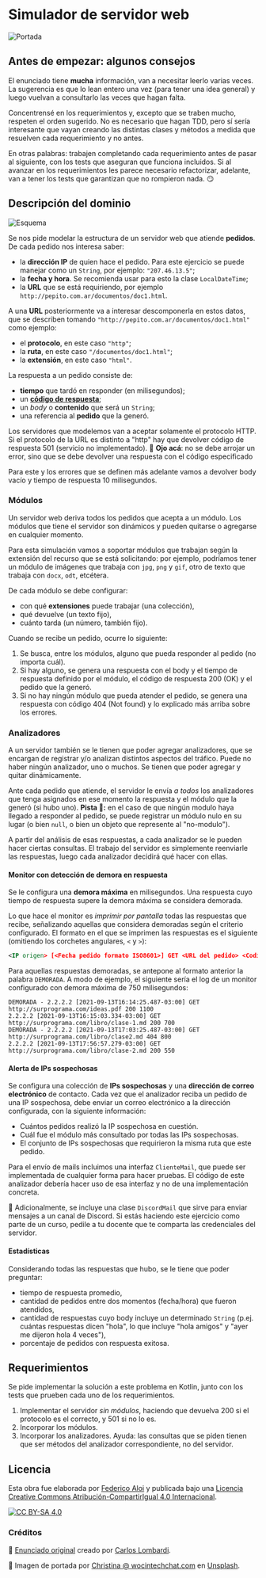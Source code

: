 # Simulador de servidor web

![Portada](assets/portada.jpg)

## Antes de empezar: algunos consejos

El enunciado tiene **mucha** información, van a necesitar leerlo varias veces. La sugerencia es que lo lean entero una vez (para tener una idea general) y luego vuelvan a consultarlo las veces que hagan falta.

Concentrensé en los requerimientos y, excepto que se traben mucho, respeten el orden sugerido. No es necesario que hagan TDD, pero sí sería interesante que vayan creando las distintas clases y métodos a medida que resuelven cada requerimiento y no antes.

En otras palabras: trabajen completando cada requerimiento antes de pasar al siguiente, con los tests que aseguran que funciona incluidos. Si al avanzar en los requerimientos les parece necesario refactorizar, adelante, van a tener los tests que garantizan que no rompieron nada. :smirk:

## Descripción del dominio

![Esquema](./assets/servidor-secuencia.png)

Se nos pide modelar la estructura de un servidor web que atiende **pedidos**. De cada pedido nos interesa saber:
* la **dirección IP** de quien hace el pedido. Para este ejercicio se puede manejar como un `String`, por ejemplo: `"207.46.13.5"`;
* la **fecha y hora**. Se recomienda usar para esto la clase `LocalDateTime`;
* la **URL** que se está requiriendo, por ejemplo `http://pepito.com.ar/documentos/doc1.html`. 

A una **URL** posteriormente va a interesar descomponerla en estos datos, que se describen tomando `"http://pepito.com.ar/documentos/doc1.html"` como ejemplo:
* el **protocolo**, en este caso `"http"`;
* la **ruta**, en este caso `"/documentos/doc1.html"`;
* la **extensión**, en este caso `"html"`.

La respuesta a un pedido consiste de: 
* **tiempo** que tardó en responder (en milisegundos); 
* un [**código de respuesta**](https://es.wikipedia.org/wiki/Anexo:C%C3%B3digos_de_estado_HTTP);
* un _body_ o **contenido** que será un `String`;
* una referencia al **pedido** que la generó.

Los servidores que modelemos van a aceptar solamente el protocolo HTTP. Si el protocolo de la URL es distinto a "http" hay que devolver código de respuesta 501 (servicio no implementado). :eyes: **Ojo acá**: no se debe arrojar un error, sino que se debe devolver una respuesta con el código especificado

Para este y los errores que se definen más adelante vamos a devolver body vacío y tiempo de respuesta 10 milisegundos.

### Módulos

Un servidor web deriva todos los pedidos que acepta a un módulo. Los módulos que tiene el servidor son dinámicos y pueden quitarse o agregarse en cualquier momento. 

Para esta simulación vamos a soportar módulos que trabajan según la extensión del recurso que se está solicitando: por ejemplo, podríamos tener un módulo de imágenes que trabaja con `jpg`, `png` y `gif`, otro de texto que trabaja con `docx`, `odt`, etcétera.

De cada módulo se debe configurar:
* con qué **extensiones** puede trabajar (una colección),
* qué devuelve (un texto fijo),
* cuánto tarda (un número, también fijo).

Cuando se recibe un pedido, ocurre lo siguiente: 
1. Se busca, entre los módulos, alguno que pueda responder al pedido (no importa cuál). 
1. Si hay alguno, se genera una respuesta con el body y el tiempo de respuesta definido por el módulo, el código de respuesta 200 (OK) y el pedido que la generó.
1. Si no hay ningún módulo que pueda atender el pedido, se genera una respuesta con código 404 (Not found) y lo explicado más arriba sobre los errores.

### Analizadores

A un servidor también se le tienen que poder agregar analizadores, que se encargan de registrar y/o analizan distintos aspectos del tráfico. Puede no haber ningún analizador, uno o muchos. Se tienen que poder agregar y quitar dinámicamente.

Ante cada pedido que atiende, el servidor le envía _a todos_ los analizadores que tenga asignados en ese momento la respuesta y el módulo que la generó (si hubo uno). **Pista 🧐:** en el caso de que ningún modulo haya llegado a responder al pedido, se puede registrar un módulo nulo en su lugar (o bien `null`, o bien un objeto que represente al "no-modulo").

A partir del análisis de esas respuestas, a cada analizador se le pueden hacer ciertas consultas. El trabajo del servidor es simplemente reenviarle las respuestas, luego cada analizador decidirá qué hacer con ellas.

#### Monitor con detección de demora en respuesta

Se le configura una **demora máxima** en milisegundos. Una respuesta cuyo tiempo de respuesta supere la demora máxima se considera demorada.

Lo que hace el monitor es _imprimir por pantalla_ todas las respuestas que recibe, señalizando aquellas que considera demoradas según el criterio configurado. El formato en el que se imprimen las respuestas es el siguiente (omitiendo los corchetes angulares, `<` y `>`):

```xml
<IP origen> [<Fecha pedido formato ISO8601>] GET <URL del pedido> <Codigo de respuesta> <Tiempo demora>
```

Para aquellas respuestas demoradas, se antepone al formato anterior la palabra `DEMORADA`. A modo de ejemplo, el siguiente sería el log de un monitor configurado con demora máxima de 750 milisegundos:

```
DEMORADA - 2.2.2.2 [2021-09-13T16:14:25.487-03:00] GET http://surprograma.com/ideas.pdf 200 1100
2.2.2.2 [2021-09-13T16:15:03.334-03:00] GET http://surprograma.com/libro/clase-1.md 200 700
DEMORADA - 2.2.2.2 [2021-09-13T17:03:25.487-03:00] GET http://surprograma.com/libro/clase2.md 404 800
2.2.2.2 [2021-09-13T17:56:57.279-03:00] GET http://surprograma.com/libro/clase-2.md 200 550
```

#### Alerta de IPs sospechosas

Se configura una colección de **IPs sospechosas** y una **dirección de correo electrónico** de contacto. Cada vez que el analizador reciba un pedido de una IP sospechosa, debe enviar un correo electrónico a la dirección configurada, con la siguiente información:

- Cuántos pedidos realizó la IP sospechosa en cuestión.
- Cuál fue el módulo más consultado por todas las IPs sospechosas.
- El conjunto de IPs sospechosas que requirieron la misma ruta que este pedido.

Para el envío de mails incluimos una interfaz `ClienteMail`, que puede ser implementada de cualquier forma para hacer pruebas. El código de este analizador debería hacer uso de esa interfaz y no de una implementación concreta.

:space_invader: Adicionalmente, se incluye una clase `DiscordMail` que sirve para enviar mensajes a un canal de Discord. Si estás haciendo este ejercicio como parte de un curso, pedile a tu docente que te comparta las credenciales del servidor.

#### Estadísticas

Considerando todas las respuestas que hubo, se le tiene que poder preguntar:

* tiempo de respuesta promedio, 
* cantidad de pedidos entre dos momentos (fecha/hora) que fueron atendidos, 
* cantidad de respuestas cuyo body incluye un determinado `String` (p.ej. cuántas respuestas dicen "hola", lo que incluye "hola amigos" y "ayer me dijeron hola 4 veces"), 
* porcentaje de pedidos con respuesta exitosa.

## Requerimientos

Se pide implementar la solución a este problema en Kotlin, junto con los tests que prueben cada uno de los requerimientos.

1. Implementar el servidor _sin módulos_, haciendo que devuelva 200 si el protocolo es el correcto, y 501 si no lo es.
1. Incorporar los módulos.
1. Incorporar los analizadores. Ayuda: las consultas que se piden tienen que ser métodos del analizador correspondiente, no del servidor. 

## Licencia
  
Esta obra fue elaborada por [Federico Aloi](https://github.com/faloi) y publicada bajo una [Licencia Creative Commons Atribución-CompartirIgual 4.0 Internacional][cc-by-sa].

[![CC BY-SA 4.0][cc-by-sa-image]][cc-by-sa]

[cc-by-sa]: https://creativecommons.org/licenses/by-sa/4.0/deed.es
[cc-by-sa-image]: https://licensebuttons.net/l/by-sa/4.0/88x31.png

### Créditos

:memo: [Enunciado original](https://web-ciu-programacion.github.io/site/material/documentos/ejercicios/webserver.pdf) creado por [Carlos Lombardi](https://github.com/clombardi).

:camera_flash: Imagen de portada por <a href="https://unsplash.com/@wocintechchat?utm_source=unsplash&utm_medium=referral&utm_content=creditCopyText">Christina @ wocintechchat.com</a> en <a href="https://unsplash.com/s/photos/web-server?utm_source=unsplash&utm_medium=referral&utm_content=creditCopyText">Unsplash</a>.
